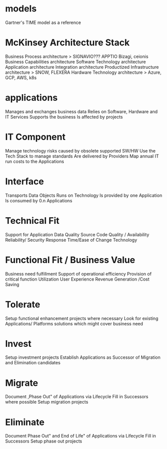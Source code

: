 models
=======
Gartner's TIME model as a reference


McKinsey Architecture Stack
===========================
Business Process architecture > SIGNAVIO??? APPTIO Bizagi, ceionis
Business Capabilities architecture
Software Technology architecture
Application architecture
Integration architecture
Productized Infrastructure architecture > SNOW, FLEXERA
Hardware Technology architecture > Azure, GCP, AWS, k8s  



applications
============
Manages and exchanges business data
Relies on Software, Hardware and IT Services
Supports the business
Is affected by projects

IT Component
============
Manage technology risks caused by obsolete supported SW/HW
Use the Tech Stack to manage standards
Are delivered by Providers
Map annual IT run costs to the Applications

Interface
=========
Transports Data Objects
Runs on Technology
Is provided by one Application
Is consumed by 0.n Applications

Technical Fit
=============
Support for Application
Data Quality
Source Code Quality / Availability
Reliability/ Security
Response Time/Ease of Change
Technology

Functional Fit / Business Value
===============================
Business need fulfillment
Support of operational efficiency
Provision of critical function
Utilization
User Experience
Revenue Generation /Cost Saving

Tolerate
========
Setup functional enhancement projects where necessary
Look for existing Applications/ Platforms
solutions which might cover business need

Invest
======
Setup investment projects
Establish Applications as Successor of Migration and Elimination candidates

Migrate
=======
Document ,Phase Out" of Applications via Lifecycle
Fill in Successors where possible
Setup migration projects

Eliminate
=========
Document Phase Out" and End of Life" of Applications via Lifecycle
Fill in Successors
Setup phase out projects



